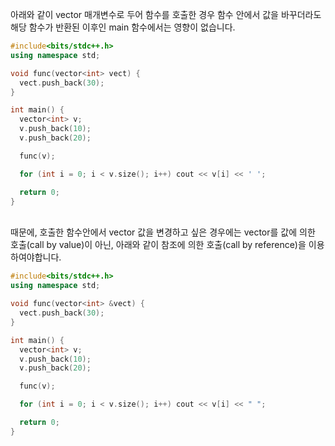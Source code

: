 아래와 같이 vector 매개변수로 두어 함수를 호출한 경우 함수 안에서 값을 바꾸더라도 해당 함수가 반환된 이후인 main 함수에서는 영향이 없습니다.

```cpp
#include<bits/stdc++.h>
using namespace std;

void func(vector<int> vect) {
  vect.push_back(30);
}

int main() {
  vector<int> v;
  v.push_back(10);
  v.push_back(20);

  func(v);

  for (int i = 0; i < v.size(); i++) cout << v[i] << ' ';

  return 0;
}
```

<br />
때문에, 호출한 함수안에서 vector 값을 변경하고 싶은 경우에는 vector를 값에 의한 호출(call by value)이 아닌, 아래와 같이 참조에 의한 호출(call by reference)을 이용하여야합니다.
<br />

```cpp
#include<bits/stdc++.h>
using namespace std;

void func(vector<int> &vect) {
  vect.push_back(30);
}

int main() {
  vector<int> v;
  v.push_back(10);
  v.push_back(20);

  func(v);

  for (int i = 0; i < v.size(); i++) cout << v[i] << " ";

  return 0;
}
```
